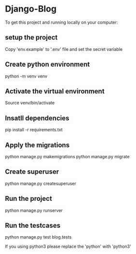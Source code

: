 # Django-Blog
To get this project and running locally on your computer:

## setup the project 
  Copy 'env.example' to '.env' file and set the secret variable 

## Create python environment  
   python -m venv venv 

## Activate the virtual environment
   Source venv/bin/activate

## Insatll dependencies 
   pip install -r requirements.txt

## Apply the migrations
   python manage.py makemigrations
   python manage.py migrate 

## Create superuser 
   python manage.py createsuperuser

## Run the project 
   python manage.py runserver 

## Run the testcases
   python manage.py test blog.tests 

If you using python3 please replace the 'python' with 'python3'

